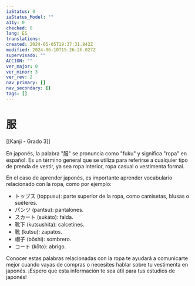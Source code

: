```yaml
---
iaStatus: 0
iaStatus_Model: ""
a11y: 0
checked: 0
lang: ES
translations: 
created: 2024-05-05T19:37:31.842Z
modified: 2024-06-10T15:26:26.027Z
supervisado: ""
ACCION: ""
ver_major: 0
ver_minor: 3
ver_rev: 2
nav_primary: []
nav_secondary: []
tags: []
---
```

# 服

[[Kanji - Grado 3]]

En japonés, la palabra "服" se pronuncia como "fuku" y significa "ropa" en español. Es un término general que se utiliza para referirse a cualquier tipo de prenda de vestir, ya sea ropa interior, ropa casual o vestimenta formal. 

En el caso de aprender japonés, es importante aprender vocabulario relacionado con la ropa, como por ejemplo:

- トップス (toppusu): parte superior de la ropa, como camisetas, blusas o suéteres.
- パンツ (pantsu): pantalones.
- スカート (sukāto): falda.
- 靴下 (kutsushita): calcetines.
- 靴 (kutsu): zapatos.
- 帽子 (bōshi): sombrero.
- コート (kōto): abrigo.

Conocer estas palabras relacionadas con la ropa te ayudará a comunicarte mejor cuando vayas de compras o necesites hablar sobre tu vestimenta en japonés. ¡Espero que esta información te sea útil para tus estudios de japonés!
